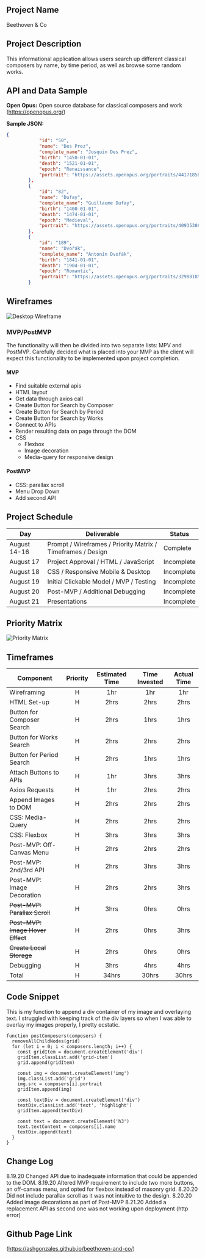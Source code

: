 ## Project Name

Beethoven & Co 

## Project Description

This informational application allows users search up different classical composers by name, by time period, as well as browse some random works. 

## API and Data Sample

**Open Opus:** Open source database for classical composers and work (https://openopus.org/)

**Sample JSON:**
```json
{
            "id": "50",
            "name": "Des Prez",
            "complete_name": "Josquin Des Prez",
            "birth": "1450-01-01",
            "death": "1521-01-01",
            "epoch": "Renaissance",
            "portrait": "https://assets.openopus.org/portraits/44171858-1568084878.jpg"
        },
        {
            "id": "82",
            "name": "Dufay",
            "complete_name": "Guillaume Dufay",
            "birth": "1400-01-01",
            "death": "1474-01-01",
            "epoch": "Medieval",
            "portrait": "https://assets.openopus.org/portraits/40935386-1568084886.jpg"
        },
        {
            "id": "189",
            "name": "Dvořák",
            "complete_name": "Antonín Dvořák",
            "birth": "1841-01-01",
            "death": "1904-01-01",
            "epoch": "Romantic",
            "portrait": "https://assets.openopus.org/portraits/32988185-1568084888.jpg"
        }
```

## Wireframes

![Desktop Wireframe](https://res.cloudinary.com/ashgon/image/upload/v1597674909/Homepage_2_bltsjr.png)

### MVP/PostMVP

The functionality will then be divided into two separate lists: MPV and PostMVP.  Carefully decided what is placed into your MVP as the client will expect this functionality to be implemented upon project completion.  

#### MVP 

- Find suitable external apis 
- HTML layout
- Get data through axios call
- Create Button for Search by Composer
- Create Button for Search by Period
- Create Button for Search by Works
- Connect to APIs
- Render resulting data on page through the DOM
- CSS 
    - Flexbox
    - Image decoration
    - Media-query for responsive design

#### PostMVP  

- CSS: parallax scroll
- Menu Drop Down
- Add second API 

## Project Schedule

|  Day | Deliverable | Status
|---|---| ---|
|August 14-16| Prompt / Wireframes / Priority Matrix / Timeframes / Design | Complete
|August 17| Project Approval / HTML / JavaScript | Incomplete
|August 18| CSS / Responsive Mobile & Desktop | Incomplete
|August 19| Initial Clickable Model / MVP / Testing | Incomplete
|August 20| Post-MVP / Additional Debugging | Incomplete
|August 21| Presentations | Incomplete

## Priority Matrix

![Priority Matrix](https://res.cloudinary.com/ashgon/image/upload/v1597674663/Priority_Matrix_fyui53.jpg)

## Timeframes

| Component | Priority | Estimated Time | Time Invested | Actual Time |
| --- | :---: |  :---: | :---: | :---: |
| Wireframing | H | 1hr | 1hr | 1hr |
| HTML Set-up | H | 2hrs | 2hrs | 2hrs |
| Button for Composer Search | H | 2hrs | 1hrs | 1hrs |
| Button for Works Search | H | 2hrs | 2hrs | 2hrs |
| Button for Period Search | H | 2hrs | 1hrs | 1hrs |
| Attach Buttons to APIs | H | 1hr | 3hrs | 3hrs |
| Axios Requests | H | 1hr | 2hrs | 2hrs |
| Append Images to DOM | H | 2hrs | 2hrs | 2hrs |
| CSS: Media-Query | H | 2hrs | 2hrs | 2hrs |
| CSS: Flexbox | H | 3hrs | 3hrs | 3hrs |
| Post-MVP: Off-Canvas Menu | H | 2hrs | 2hrs | 2hrs |
| Post-MVP: 2nd/3rd API | H | 2hrs | 3hrs | 3hrs |
| Post-MVP: Image Decoration | H | 2hrs | 2hrs | 3hrs |
| ~~Post-MVP: Parallax Scroll~~ | H | 3hrs | 0hrs | 0hrs |
| ~~Post-MVP: Image Hover Effect~~ | H | 2hrs | 0hrs | 3hrs |
| ~~Create Local Storage~~ | H | 2hrs | 0hrs | 0hrs |
| Debugging | H | 3hrs | 4hrs | 4hrs |
| Total | H | 34hrs | 30hrs | 30hrs |

## Code Snippet

This is my function to append a div container of my image and overlaying text. I struggled with keeping track of the div layers so when I was able to overlay my images properly, I pretty ecstatic.

```
function postComposers(composers) {
  removeAllChildNodes(grid)
  for (let i = 0; i < composers.length; i++) {
    const gridItem = document.createElement('div')
    gridItem.classList.add('grid-item')
    grid.append(gridItem)

    const img = document.createElement('img')
    img.classList.add('grid')
    img.src = composers[i].portrait
    gridItem.append(img)
    
    const textDiv = document.createElement('div')
    textDiv.classList.add('text', 'highlight')
    gridItem.append(textDiv)

    const text = document.createElement('h3')
    text.textContent = composers[i].name
    textDiv.append(text)
  }
}
```

## Change Log
 
8.19.20 Changed API due to inadequate information that could be appended to the DOM. 
8.19.20 Altered MVP requirement to include two more buttons, an off-canvas menu, and opted for flexbox instead of masonry grid.
8.20.20 Did not include parallax scroll as it was not intuitive to the design.
8.20.20 Added image decorations as part of Post-MVP
8.21.20 Added a replacement API as second one was not working upon deployment (http error)

## Github Page Link

(https://ashgonzales.github.io/beethoven-and-co/)
